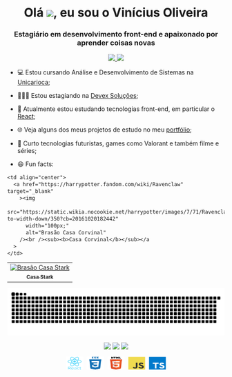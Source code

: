 <h1 align="center">
  Olá
  <img
    src="https://raw.githubusercontent.com/kaueMarques/kaueMarques/master/hi.gif"
    width="30px"
  />, eu sou o Vinícius Oliveira
</h1>
<h3 align="center">
  Estagiário em desenvolvimento front-end e apaixonado por aprender coisas novas
</h3>

<p align="center">
  <a href="https://github.com/viniciusoliveiras">
    <img
      height="180em"
      src="https://github-readme-stats.vercel.app/api?username=viniciusoliveiras&show_icons=true&theme=gotham&include_all_commits=true&count_private=true"
    />
    <img
      height="180em"
      src="https://github-readme-stats.vercel.app/api/top-langs/?username=viniciusoliveiras&layout=compact&langs_count=16&theme=gotham"
    />
  </a>
</p>


- 💻 Estou cursando Análise e Desenvolvimento de Sistemas na [Unicarioca](https://unicarioca.edu.br/cursos/graduacao/analise-e-desenvolvimento-de-sistemas);

- 👨🏾‍💻 Estou estagiando na [Devex Soluções](https://github.com/dvx-solutions);

- 📓 Atualmente estou estudando tecnologias front-end, em particular o [React](https://pt-br.reactjs.org/);

- 🌐 Veja alguns dos meus projetos de estudo no meu [portfólio](http://viniciusoliveiras.vercel.app/);

- 💬 Curto tecnologias futuristas, games como Valorant e também filme e séries;

- 😄 Fun facts:
<table>
  <tr>
    <td align="center">
      <a href="https://gameofthrones.fandom.com/wiki/House_Stark" target="_blank"
        ><img
          src="https://static.wikia.nocookie.net/gameofthrones/images/8/8a/House-Stark-Main-Shield.PNG/revision/latest?cb=20170101103142"
          width="100px;"
          alt="Brasão Casa Stark"
        /><br /><sub><b>Casa Stark</b></sub></a
      >
    </td>

    <td align="center">
      <a href="https://harrypotter.fandom.com/wiki/Ravenclaw" target="_blank"
        ><img
          src="https://static.wikia.nocookie.net/harrypotter/images/7/71/Ravenclaw_ClearBG.png/revision/latest/scale-to-width-down/350?cb=20161020182442"
          width="100px;"
          alt="Brasão Casa Corvinal"
        /><br /><sub><b>Casa Corvinal</b></sub></a
      >
    </td>
  </tr>
</table>


![Snake animation](https://github.com/viniciusoliveiras/viniciusoliveiras/blob/output/github-contribution-grid-snake.svg)

<p align="center">
  <a href="https://www.linkedin.com/in/viniciusoliveiras-01532" target="_blank"
    ><img
      src="https://img.shields.io/badge/-LinkedIn-%230077B5?style=for-the-badge&logo=linkedin&logoColor=white"
      target="_blank"
  /></a>
  <a href="mailto: vinitag190@gmail.com"
    ><img
      src="https://img.shields.io/badge/-Gmail-%23333?style=for-the-badge&logo=gmail&logoColor=white"
      target="_blank"
  /></a>
  <a href="https://instagram.com/svini.oliveira" target="_blank"
    ><img
      src="https://img.shields.io/badge/-Instagram-%23E4405F?style=for-the-badge&logo=instagram&logoColor=white"
      target="_blank"
  /></a>
</p>

<p align="center">
  <img
    src="https://raw.githubusercontent.com/devicons/devicon/master/icons/react/react-original-wordmark.svg"
    alt="react"
    height="30"
    width="40"
  />&nbsp;
  <img
    src="https://raw.githubusercontent.com/devicons/devicon/master/icons/css3/css3-plain-wordmark.svg"
    alt="css3"
    height="30"
    width="40"
  />&nbsp;
  <img
    src="https://raw.githubusercontent.com/devicons/devicon/master/icons/html5/html5-original-wordmark.svg"
    alt="html5"
    height="30"
    width="40"
  />&nbsp;
  <img
    src="https://raw.githubusercontent.com/devicons/devicon/master/icons/javascript/javascript-original.svg"
    alt="javascript"
    height="30"
    width="40"
  />&nbsp;
  <img
    src="https://raw.githubusercontent.com/devicons/devicon/master/icons/typescript/typescript-original.svg"
    alt="typescript"
    height="30"
    width="40"
  />
</p>

